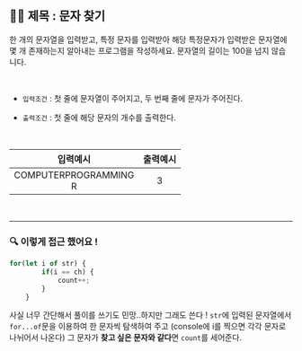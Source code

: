## ✍🏻 제목 : 문자 찾기
한 개의 문자열을 입력받고, 특정 문자를 입력받아 해당 특정문자가 입력받은 문자열에 몇 개 존재하는지 알아내는 프로그램을 작성하세요. 문자열의 길이는 100을 넘지 않습니다.

</br>

- `입력조건` : 첫 줄에 문자열이 주어지고, 두 번째 줄에 문자가 주어진다. 

- `출력조건` : 첫 줄에 해당 문자의 개수를 출력한다.

</br>

|입력예시|출력예시|
|:------:|:----:|
|COMPUTERPROGRAMMING</br>R|3|


</br>

---

### 🔍 이렇게 접근 했어요 !

```javascript
for(let i of str) {
        if(i == ch) {
            count++;
        }
    }
```
사실 너무 간단해서 풀이를 쓰기도 민망..하지만 그래도 쓴다 !
`str`에 입력된 문자열에서 `for...of`문을 이용하여 한 문자씩 탐색하여 주고 (console에 i를 찍으면 각각 문자로 나뉘어서 나온다) 그 문자가 **찾고 싶은 문자와 같다**면 `count`를 세어준다.
